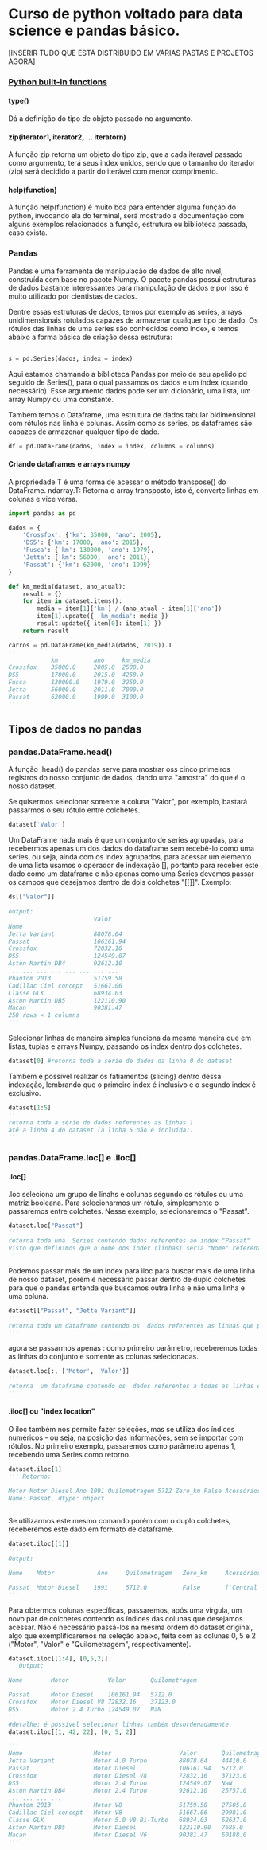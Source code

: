 # Curso de python voltado para data science e pandas básico.

[INSERIR TUDO QUE ESTÁ DISTRIBUIDO EM VÁRIAS PASTAS E PROJETOS AGORA]

### [Python built-in functions](https://docs.python.org/3.6/library/functions.html)

#### type()

Dá a definição do tipo de objeto passado no argumento.

#### zip(iterator1, iterator2, ... iteratorn)

A função zip retorna um objeto do tipo zip, que a cada iteravel passado como argumento, terá seus index unidos, sendo que o tamanho do iterador (zip) será decidido a partir do iterável com menor comprimento.

#### help(function)
A função help(function) é muito boa para entender alguma função do python, invocando ela do terminal, será mostrado a documentação com alguns exemplos relacionados a função, estrutura ou biblioteca passada, caso exista.

### Pandas

Pandas é uma ferramenta de manipulação de dados de alto nível, construída com base no pacote Numpy. O pacote pandas possui estruturas de dados bastante interessantes para manipulação de dados e por isso é muito utilizado por cientistas de dados.

Dentre essas estruturas de dados, temos por exemplo as series, arrays unidimensionais rotulados capazes de armazenar qualquer tipo de dado. Os rótulos das linhas de uma series são conhecidos como index, e temos abaixo a forma básica de criação dessa estrutura:

```python

```

```python
s = pd.Series(dados, index = index)
```

Aqui estamos chamando a biblioteca Pandas por meio de seu apelido pd seguido de Series(), para o qual passamos os dados e um index (quando necessário). Esse argumento dados pode ser um dicionário, uma lista, um array Numpy ou uma constante.

Também temos o Dataframe, uma estrutura de dados tabular bidimensional com rótulos nas linha e colunas. Assim como as series, os dataframes são capazes de armazenar qualquer tipo de dado.

```python
df = pd.DataFrame(dados, index = index, columns = columns)
```

#### Criando dataframes e arrays numpy

A propriedade T é uma forma de acessar o método transpose() do DataFrame.
ndarray.T: Retorna o array transposto, isto é, converte linhas em colunas e vice versa.

```python
import pandas as pd

dados = {
    'Crossfox': {'km': 35000, 'ano': 2005}, 
    'DS5': {'km': 17000, 'ano': 2015}, 
    'Fusca': {'km': 130000, 'ano': 1979}, 
    'Jetta': {'km': 56000, 'ano': 2011}, 
    'Passat': {'km': 62000, 'ano': 1999}
}

def km_media(dataset, ano_atual):
    result = {}
    for item in dataset.items():
        media = item[1]['km'] / (ano_atual - item[1]['ano'])
        item[1].update({ 'km_media': media })
        result.update({ item[0]: item[1] })
    return result

carros = pd.DataFrame(km_media(dados, 2019)).T
'''
            km          ano     km_media
Crossfox    35000.0     2005.0  2500.0
DS5         17000.0     2015.0  4250.0
Fusca       130000.0    1979.0  3250.0
Jetta       56000.0     2011.0  7000.0
Passat      62000.0     1999.0  3100.0
'''
```

## Tipos de dados no pandas

### pandas.DataFrame.head()

A função .head() do pandas serve para mostrar oss cinco primeiros registros do nosso conjunto de dados, dando uma "amostra" do que é o nosso dataset.

Se quisermos selecionar somente a coluna "Valor", por exemplo, bastará passarmos o seu rótulo entre colchetes.

```python
dataset['Valor']
```

Um DataFrame nada mais é que um conjunto de series agrupadas, para recebermos apenas um dos dados do dataframe sem recebê-lo como uma series, ou seja, ainda com os index agrupados, para acessar um elemento de uma lista usamos o operador de indexação [], portanto para receber este dado como um dataframe e não apenas como uma Series devemos passar os campos que desejamos dentro de dois colchetes "[[]]".
Exemplo:

```python
ds[["Valor"]]
'''
output:
                        Valor
Nome
Jetta Variant           88078.64
Passat                  106161.94
Crossfox                72832.16
DS5                     124549.07
Aston Martin DB4        92612.10
... ... ... ... ... ... ... ... 
Phantom 2013            51759.58
Cadillac Ciel concept   51667.06
Classe GLK              68934.03
Aston Martin DB5        122110.90
Macan                   90381.47
258 rows × 1 columns
'''
```

Selecionar linhas de maneira simples funciona da mesma maneira que em listas, tuplas e arrays Numpy, passando os index dentro dos colchetes.

```python
dataset[0] #retorna toda a série de dados da linha 0 do dataset
```

Também é possível realizar os fatiamentos (slicing) dentro dessa indexação, lembrando que o primeiro index é inclusivo e o segundo index é exclusivo.

```python
dataset[1:5] 
'''
retorna toda a série de dados referentes as linhas 1 
até a linha 4 do dataset (a linha 5 não é incluída).
'''
```

### pandas.DataFrame.loc[] e .iloc[]

#### .loc[]

 .loc seleciona um grupo de linahs e colunas segundo os rótulos ou uma matriz booleana. Para selecionarmos um rótulo, simplesmente o passaremos entre colchetes. Nesse exemplo, selecionaremos o "Passat".

```python
dataset.loc["Passat"] 
'''
retorna toda uma  Series contendo dados referentes ao index "Passat" 
visto que definimos que o nome dos index (linhas) seria "Nome" referente ao nome dos carros.
'''
```

Podemos passar mais de um index para iloc para buscar mais de uma linha de nosso dataset, porém é necessário passar dentro de duplo colchetes para que o pandas entenda que buscamos outra linha e não uma linha e uma coluna.

```python
dataset[["Passat", "Jetta Variant"]]
'''
retorna toda um dataframe contendo os  dados referentes as linhas que possuem os rótulos "Passat" e "Jetta Variant" na sequência que foram chamadas dentro da função.
'''
```

agora se passarmos apenas : como primeiro parâmetro, receberemos todas as linhas do conjunto e somente as colunas selecionadas.

```python
dataset.loc[:, ['Motor', 'Valor']]
'''
retorna  um dataframe contendo os  dados referentes a todas as linhas e os valores das colunas "Motor" e "Valor".
'''
```

#### .iloc[] ou "index location"

O iloc também nos permite fazer seleções, mas se utiliza dos índices numéricos - ou seja, na posição das informações, sem se importar com rótulos. No primeiro exemplo, passaremos como parâmetro apenas 1, recebendo uma Series como retorno.

```python
dataset.iloc[1]
''' Retorno:

Motor Motor Diesel Ano 1991 Quilometragem 5712 Zero_km False Acessórios ['Central multimídia', 'Teto panorâmico', 'Fre... Valor 106162 
Name: Passat, dtype: object
'''
```

Se utilizarmos este mesmo comando porém com o duplo colchetes, receberemos este dado em formato de dataframe.

```python
dataset.iloc[[1]]
'''
Output:

Nome    Motor            Ano     Quilometragem   Zero_km     Acessórios	                                      Valor

Passat  Motor Diesel    1991     5712.0          False       ['Central multimídia', 'Teto panorâmico', 'Fre...   106161.94
'''
```

Para obtermos colunas específicas, passaremos, após uma vírgula, um novo par de colchetes contendo os índices das colunas que desejamos acessar. Não é necessário passá-los na mesma ordem do dataset original, algo que exemplificaremos na seleção abaixo, feita com as colunas 0, 5 e 2 ("Motor", "Valor" e "Quilometragem", respectivamente).

```python
dataset.iloc[[1:4], [0,5,2]]
'''Output:

Nome        Motor           Valor       Quilometragem

Passat      Motor Diesel    106161.94   5712.0
Crossfox    Motor Diesel V8 72832.16    37123.0
DS5         Motor 2.4 Turbo 124549.07   NaN
'''
#detalhe: é possível selecionar linhas também desordenadamente.
dataset.iloc[[1, 42, 22], [0, 5, 2]]

'''
Nome                    Motor                   Valor       Quilometragem
Jetta Variant           Motor 4.0 Turbo         88078.64    44410.0
Passat                  Motor Diesel            106161.94   5712.0
Crossfox                Motor Diesel V8         72832.16    37123.0
DS5                     Motor 2.4 Turbo	        124549.07   NaN
Aston Martin DB4        Motor 2.4 Turbo         92612.10    25757.0
... ... ... ...
Phantom 2013            Motor V8                51759.58    27505.0
Cadillac Ciel concept   Motor V8                51667.06    29981.0
Classe GLK              Motor 5.0 V8 Bi-Turbo   68934.03    52637.0
Aston Martin DB5        Motor Diesel            122110.90   7685.0
Macan                   Motor Diesel V6         90381.47    50188.0
'''
```
